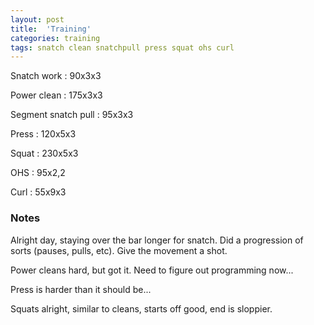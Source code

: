 ```yaml
---
layout: post
title:  'Training'
categories: training
tags: snatch clean snatchpull press squat ohs curl
---
```


Snatch work :   90x3x3

Power clean :   175x3x3

Segment snatch pull :   95x3x3

Press   :   120x5x3

Squat   :   230x5x3

OHS     :   95x2,2

Curl    :   55x9x3


### Notes

Alright day, staying over the bar longer for snatch. Did a progression of sorts (pauses,
pulls, etc). Give the movement a shot.

Power cleans hard, but got it. Need to figure out programming now...

Press is harder than it should be...

Squats alright, similar to cleans, starts off good, end is sloppier.
